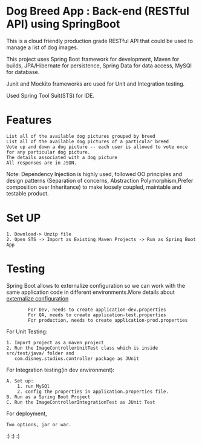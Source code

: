 # Dog Breed App : Back-end (RESTful API) using SpringBoot

This is a cloud friendly production grade RESTful API that could be used to manage a list of dog images.

This project uses Spring Boot framework for development, Maven for builds, JPA/Hibernate for persistence, Spring Data for data access, MySQl  for database.

Junit and Mockito frameworks are used for Unit and Integration testing.

Used Spring Tool Suit(STS) for IDE.

# Features 

	List all of the available dog pictures grouped by breed
	List all of the available dog pictures of a particular breed
	Vote up and down a dog picture -- each user is allowed to vote once for any particular dog picture.
	The details associated with a dog picture
	All responses are in JSON.
  
  Note:  	Dependency Injection is highly used, followed OO principles and design patterns (Separation of concerns, Abstraction 
  		Polymorphism,Prefer composition over Inheritance) to make loosely coupled, maintable and testable product. 
  							
 # Set UP

	1. Download-> Unzip file
	2. Open STS -> Import as Existing Maven Projects -> Run as Spring Boot App

# Testing

Spring Boot allows to externalize  configuration so we can work with the same application code in different environments.More details  about [externalize  configuration](https://docs.spring.io/spring-boot/docs/current/reference/html/boot-features-external-config.html)
			
			For Dev, needs to create application-dev.properties
			For QA, needs to create application-test.properties
			For production, needs to create application-prod.properties

For Unit Testing:

	1. Import project as a maven project
	2. Run the ImageControllerUnitTest class which is inside src/test/java/ folder and 
	   com.disney.studios.controller package as JUnit 

For Integration testing(in dev environment):

	A. Set up:
		1. run MySQl
		2. config the properties in application.properties file. 
	B. Run as a Spring Boot Project
	C. Run the ImageControllerIntegrationTest as JUnit Test
	
For deployment, 
 
    Two options, jar or war. 
 
 :) :) :)
 
